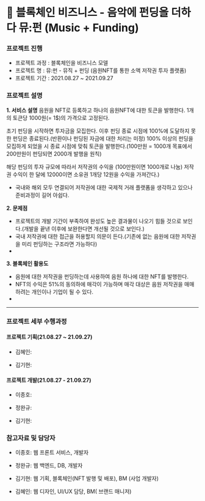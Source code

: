 # 🔗 블록체인 비즈니스 - 음악에 펀딩을 더하다 뮤:펀 (Music + Funding)

### 프로젝트 진행

-   프로젝트 과정 :  블록체인을 비즈니스 모델
-   프로젝트 명 : 뮤:펀 - 뮤직 + 펀딩 (음원NFT를 통한 소액 저작권 투자 플랫폼)
-   프로젝트 기간 : 2021.08.27 ~ 2021.09.27 

### 프로젝트 설명

**1. 서비스 설명**
 음원을 NFT로 등록하고 하나의 음원NFT에 대한 토큰을 발행한다.
 1개의 토큰당 1000원(= 1$)의 가격으로 고정된다.
 
 초기 펀딩을 시작하면 투자금을 모집한다.
 이후 펀딩 종료 시점에 100%에 도달하지 못한 펀딩은 종료된다.(반환이나 펀딩된 자금에 대한 처리는 미정)
 100% 이상의 펀딩을 모집하게 되었을 시 종료 시점에 맞춰 토큰을 발행한다.(100만원 = 1000개 목표에서 200만원이 펀딩되면 2000개 발행을 원칙)
 
 해당 펀딩의 투자 규모에 따라서 저작권의 수익을 (100만원이면 1000개로 나눔) 저작권 수익이 한 달에 12000이면 소유권 1개당 12원을 수익을 가져간다.)
  
-   국내와 해외 모두 연결되어 저작권에 대한 국제적 거래 플랫폼을 생각하고 있으나 준비과정이 길어 아쉽다.

**2. 문제점**

-   프로젝트의 개발 기간이 부족하여 완성도 높은 결과물이 나오기 힘들 것으로 보인다.(개발을 끝낸 이후에 보완한다면 개선될 것으로 보인다.)
-   국내 저작권에 대한 접근을 허용할지 의문이 든다.(기존에 없는 음원에 대한 저작권을 미리 펀딩하는 구조라면 가능하다)
-   

**3. 블록체인 활용도**
-   음원에 대한 저작권을 펀딩하는데 사용하여 음원 하나에 대한 NFT를 발행한다.
-   NFT의 수익은 51%의 동의하에 매각이 가능하며 매각 대상은 음원 저작권을 매매하려는 개인이나 기업이 될 수 있다.
-   

---

### 프로젝트 세부 수행과정

#### 프로젝트 기획(21.08.27 ~ 21.09.27)

-   김혜인: 

-   김기현: 

#### 프로젝트 개발(21.08.27 - 21.09.27)

-   이종호:

-   정완규:

-   김기현:

### 참고자료 및 담당자

-   이종호: 웹 프론트 서비스, 개발자
 
-   정완규: 웹 백엔드, DB, 개발자

-   김기현: 웹 기획, 블록체인(NFT 발행 및 배포), BM (사업 개발자)

-   김혜인: 웹 디자인, UI/UX 담당, BM( 브랜드 매니저)
